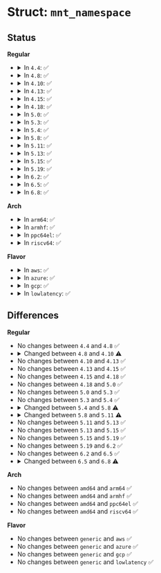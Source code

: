 # Struct: <code>mnt_namespace</code>

## Status
<b>Regular</b>
<ul>
<li>
<details>
<summary>In <code>4.4</code>: ✅</summary>

```c
struct mnt_namespace {
    atomic_t count;
    struct ns_common ns;
    struct mount *root;
    struct list_head list;
    struct user_namespace *user_ns;
    u64 seq;
    wait_queue_head_t poll;
    u64 event;
};
```
</details>
</li>
<li>
<details>
<summary>In <code>4.8</code>: ✅</summary>

```c
struct mnt_namespace {
    atomic_t count;
    struct ns_common ns;
    struct mount *root;
    struct list_head list;
    struct user_namespace *user_ns;
    u64 seq;
    wait_queue_head_t poll;
    u64 event;
};
```
</details>
</li>
<li>
<details>
<summary>In <code>4.10</code>: ✅</summary>

```c
struct mnt_namespace {
    atomic_t count;
    struct ns_common ns;
    struct mount *root;
    struct list_head list;
    struct user_namespace *user_ns;
    struct ucounts *ucounts;
    u64 seq;
    wait_queue_head_t poll;
    u64 event;
    unsigned int mounts;
    unsigned int pending_mounts;
};
```
</details>
</li>
<li>
<details>
<summary>In <code>4.13</code>: ✅</summary>

```c
struct mnt_namespace {
    atomic_t count;
    struct ns_common ns;
    struct mount *root;
    struct list_head list;
    struct user_namespace *user_ns;
    struct ucounts *ucounts;
    u64 seq;
    wait_queue_head_t poll;
    u64 event;
    unsigned int mounts;
    unsigned int pending_mounts;
};
```
</details>
</li>
<li>
<details>
<summary>In <code>4.15</code>: ✅</summary>

```c
struct mnt_namespace {
    atomic_t count;
    struct ns_common ns;
    struct mount *root;
    struct list_head list;
    struct user_namespace *user_ns;
    struct ucounts *ucounts;
    u64 seq;
    wait_queue_head_t poll;
    u64 event;
    unsigned int mounts;
    unsigned int pending_mounts;
};
```
</details>
</li>
<li>
<details>
<summary>In <code>4.18</code>: ✅</summary>

```c
struct mnt_namespace {
    atomic_t count;
    struct ns_common ns;
    struct mount *root;
    struct list_head list;
    struct user_namespace *user_ns;
    struct ucounts *ucounts;
    u64 seq;
    wait_queue_head_t poll;
    u64 event;
    unsigned int mounts;
    unsigned int pending_mounts;
};
```
</details>
</li>
<li>
<details>
<summary>In <code>5.0</code>: ✅</summary>

```c
struct mnt_namespace {
    atomic_t count;
    struct ns_common ns;
    struct mount *root;
    struct list_head list;
    struct user_namespace *user_ns;
    struct ucounts *ucounts;
    u64 seq;
    wait_queue_head_t poll;
    u64 event;
    unsigned int mounts;
    unsigned int pending_mounts;
};
```
</details>
</li>
<li>
<details>
<summary>In <code>5.3</code>: ✅</summary>

```c
struct mnt_namespace {
    atomic_t count;
    struct ns_common ns;
    struct mount *root;
    struct list_head list;
    struct user_namespace *user_ns;
    struct ucounts *ucounts;
    u64 seq;
    wait_queue_head_t poll;
    u64 event;
    unsigned int mounts;
    unsigned int pending_mounts;
};
```
</details>
</li>
<li>
<details>
<summary>In <code>5.4</code>: ✅</summary>

```c
struct mnt_namespace {
    atomic_t count;
    struct ns_common ns;
    struct mount *root;
    struct list_head list;
    struct user_namespace *user_ns;
    struct ucounts *ucounts;
    u64 seq;
    wait_queue_head_t poll;
    u64 event;
    unsigned int mounts;
    unsigned int pending_mounts;
};
```
</details>
</li>
<li>
<details>
<summary>In <code>5.8</code>: ✅</summary>

```c
struct mnt_namespace {
    atomic_t count;
    struct ns_common ns;
    struct mount *root;
    struct list_head list;
    spinlock_t ns_lock;
    struct user_namespace *user_ns;
    struct ucounts *ucounts;
    u64 seq;
    wait_queue_head_t poll;
    u64 event;
    unsigned int mounts;
    unsigned int pending_mounts;
};
```
</details>
</li>
<li>
<details>
<summary>In <code>5.11</code>: ✅</summary>

```c
struct mnt_namespace {
    struct ns_common ns;
    struct mount *root;
    struct list_head list;
    spinlock_t ns_lock;
    struct user_namespace *user_ns;
    struct ucounts *ucounts;
    u64 seq;
    wait_queue_head_t poll;
    u64 event;
    unsigned int mounts;
    unsigned int pending_mounts;
};
```
</details>
</li>
<li>
<details>
<summary>In <code>5.13</code>: ✅</summary>

```c
struct mnt_namespace {
    struct ns_common ns;
    struct mount *root;
    struct list_head list;
    spinlock_t ns_lock;
    struct user_namespace *user_ns;
    struct ucounts *ucounts;
    u64 seq;
    wait_queue_head_t poll;
    u64 event;
    unsigned int mounts;
    unsigned int pending_mounts;
};
```
</details>
</li>
<li>
<details>
<summary>In <code>5.15</code>: ✅</summary>

```c
struct mnt_namespace {
    struct ns_common ns;
    struct mount *root;
    struct list_head list;
    spinlock_t ns_lock;
    struct user_namespace *user_ns;
    struct ucounts *ucounts;
    u64 seq;
    wait_queue_head_t poll;
    u64 event;
    unsigned int mounts;
    unsigned int pending_mounts;
};
```
</details>
</li>
<li>
<details>
<summary>In <code>5.19</code>: ✅</summary>

```c
struct mnt_namespace {
    struct ns_common ns;
    struct mount *root;
    struct list_head list;
    spinlock_t ns_lock;
    struct user_namespace *user_ns;
    struct ucounts *ucounts;
    u64 seq;
    wait_queue_head_t poll;
    u64 event;
    unsigned int mounts;
    unsigned int pending_mounts;
};
```
</details>
</li>
<li>
<details>
<summary>In <code>6.2</code>: ✅</summary>

```c
struct mnt_namespace {
    struct ns_common ns;
    struct mount *root;
    struct list_head list;
    spinlock_t ns_lock;
    struct user_namespace *user_ns;
    struct ucounts *ucounts;
    u64 seq;
    wait_queue_head_t poll;
    u64 event;
    unsigned int mounts;
    unsigned int pending_mounts;
};
```
</details>
</li>
<li>
<details>
<summary>In <code>6.5</code>: ✅</summary>

```c
struct mnt_namespace {
    struct ns_common ns;
    struct mount *root;
    struct list_head list;
    spinlock_t ns_lock;
    struct user_namespace *user_ns;
    struct ucounts *ucounts;
    u64 seq;
    wait_queue_head_t poll;
    u64 event;
    unsigned int mounts;
    unsigned int pending_mounts;
};
```
</details>
</li>
<li>
<details>
<summary>In <code>6.8</code>: ✅</summary>

```c
struct mnt_namespace {
    struct ns_common ns;
    struct mount *root;
    struct rb_root mounts;
    struct user_namespace *user_ns;
    struct ucounts *ucounts;
    u64 seq;
    wait_queue_head_t poll;
    u64 event;
    unsigned int nr_mounts;
    unsigned int pending_mounts;
};
```
</details>
</li>
</ul>
<b>Arch</b>
<ul>
<li>
<details>
<summary>In <code>arm64</code>: ✅</summary>

```c
struct mnt_namespace {
    atomic_t count;
    struct ns_common ns;
    struct mount *root;
    struct list_head list;
    struct user_namespace *user_ns;
    struct ucounts *ucounts;
    u64 seq;
    wait_queue_head_t poll;
    u64 event;
    unsigned int mounts;
    unsigned int pending_mounts;
};
```
</details>
</li>
<li>
<details>
<summary>In <code>armhf</code>: ✅</summary>

```c
struct mnt_namespace {
    atomic_t count;
    struct ns_common ns;
    struct mount *root;
    struct list_head list;
    struct user_namespace *user_ns;
    struct ucounts *ucounts;
    u64 seq;
    wait_queue_head_t poll;
    u64 event;
    unsigned int mounts;
    unsigned int pending_mounts;
};
```
</details>
</li>
<li>
<details>
<summary>In <code>ppc64el</code>: ✅</summary>

```c
struct mnt_namespace {
    atomic_t count;
    struct ns_common ns;
    struct mount *root;
    struct list_head list;
    struct user_namespace *user_ns;
    struct ucounts *ucounts;
    u64 seq;
    wait_queue_head_t poll;
    u64 event;
    unsigned int mounts;
    unsigned int pending_mounts;
};
```
</details>
</li>
<li>
<details>
<summary>In <code>riscv64</code>: ✅</summary>

```c
struct mnt_namespace {
    atomic_t count;
    struct ns_common ns;
    struct mount *root;
    struct list_head list;
    struct user_namespace *user_ns;
    struct ucounts *ucounts;
    u64 seq;
    wait_queue_head_t poll;
    u64 event;
    unsigned int mounts;
    unsigned int pending_mounts;
};
```
</details>
</li>
</ul>
<b>Flavor</b>
<ul>
<li>
<details>
<summary>In <code>aws</code>: ✅</summary>

```c
struct mnt_namespace {
    atomic_t count;
    struct ns_common ns;
    struct mount *root;
    struct list_head list;
    struct user_namespace *user_ns;
    struct ucounts *ucounts;
    u64 seq;
    wait_queue_head_t poll;
    u64 event;
    unsigned int mounts;
    unsigned int pending_mounts;
};
```
</details>
</li>
<li>
<details>
<summary>In <code>azure</code>: ✅</summary>

```c
struct mnt_namespace {
    atomic_t count;
    struct ns_common ns;
    struct mount *root;
    struct list_head list;
    struct user_namespace *user_ns;
    struct ucounts *ucounts;
    u64 seq;
    wait_queue_head_t poll;
    u64 event;
    unsigned int mounts;
    unsigned int pending_mounts;
};
```
</details>
</li>
<li>
<details>
<summary>In <code>gcp</code>: ✅</summary>

```c
struct mnt_namespace {
    atomic_t count;
    struct ns_common ns;
    struct mount *root;
    struct list_head list;
    struct user_namespace *user_ns;
    struct ucounts *ucounts;
    u64 seq;
    wait_queue_head_t poll;
    u64 event;
    unsigned int mounts;
    unsigned int pending_mounts;
};
```
</details>
</li>
<li>
<details>
<summary>In <code>lowlatency</code>: ✅</summary>

```c
struct mnt_namespace {
    atomic_t count;
    struct ns_common ns;
    struct mount *root;
    struct list_head list;
    struct user_namespace *user_ns;
    struct ucounts *ucounts;
    u64 seq;
    wait_queue_head_t poll;
    u64 event;
    unsigned int mounts;
    unsigned int pending_mounts;
};
```
</details>
</li>
</ul>

## Differences
<b>Regular</b>
<ul>
<li>
No changes between <code>4.4</code> and <code>4.8</code> ✅
</li>
<li>
<details>
<summary>Changed between <code>4.8</code> and <code>4.10</code> ⚠️</summary>
<ul>
<li>
<b>Field added. </b>
<code>struct ucounts *ucounts</code>
</li>
<li>
<b>Field added. </b>
<code>unsigned int mounts</code>
</li>
<li>
<b>Field added. </b>
<code>unsigned int pending_mounts</code>
</li>
</ul>
</details>
</li>
<li>
No changes between <code>4.10</code> and <code>4.13</code> ✅
</li>
<li>
No changes between <code>4.13</code> and <code>4.15</code> ✅
</li>
<li>
No changes between <code>4.15</code> and <code>4.18</code> ✅
</li>
<li>
No changes between <code>4.18</code> and <code>5.0</code> ✅
</li>
<li>
No changes between <code>5.0</code> and <code>5.3</code> ✅
</li>
<li>
No changes between <code>5.3</code> and <code>5.4</code> ✅
</li>
<li>
<details>
<summary>Changed between <code>5.4</code> and <code>5.8</code> ⚠️</summary>
<ul>
<li>
<b>Field added. </b>
<code>spinlock_t ns_lock</code>
</li>
</ul>
</details>
</li>
<li>
<details>
<summary>Changed between <code>5.8</code> and <code>5.11</code> ⚠️</summary>
<ul>
<li>
<b>Field removed. </b>
<code>atomic_t count</code>
</li>
</ul>
</details>
</li>
<li>
No changes between <code>5.11</code> and <code>5.13</code> ✅
</li>
<li>
No changes between <code>5.13</code> and <code>5.15</code> ✅
</li>
<li>
No changes between <code>5.15</code> and <code>5.19</code> ✅
</li>
<li>
No changes between <code>5.19</code> and <code>6.2</code> ✅
</li>
<li>
No changes between <code>6.2</code> and <code>6.5</code> ✅
</li>
<li>
<details>
<summary>Changed between <code>6.5</code> and <code>6.8</code> ⚠️</summary>
<ul>
<li>
<b>Field added. </b>
<code>unsigned int nr_mounts</code>
</li>
<li>
<b>Field removed. </b>
<code>struct list_head list</code>
</li>
<li>
<b>Field removed. </b>
<code>spinlock_t ns_lock</code>
</li>
<li>
<b>Field type changed. </b>
<code>unsigned int mounts</code> ➡️ <code>struct rb_root mounts</code>
</li>
</ul>
</details>
</li>
</ul>
<b>Arch</b>
<ul>
<li>
No changes between <code>amd64</code> and <code>arm64</code> ✅
</li>
<li>
No changes between <code>amd64</code> and <code>armhf</code> ✅
</li>
<li>
No changes between <code>amd64</code> and <code>ppc64el</code> ✅
</li>
<li>
No changes between <code>amd64</code> and <code>riscv64</code> ✅
</li>
</ul>
<b>Flavor</b>
<ul>
<li>
No changes between <code>generic</code> and <code>aws</code> ✅
</li>
<li>
No changes between <code>generic</code> and <code>azure</code> ✅
</li>
<li>
No changes between <code>generic</code> and <code>gcp</code> ✅
</li>
<li>
No changes between <code>generic</code> and <code>lowlatency</code> ✅
</li>
</ul>
